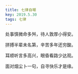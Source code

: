 ```yaml
---
title: 七律自嘲
key: 2019.5.30
tags: 七律
---
```


处事慎微命多舛，待人敦厚小得安。

拼搏半辈未名第，辛苦多年还穷酸。

耳顺听言多高兴，眼昏看路少达观。

面对烟尘卜一句，自寻快乐才是缘。

</br>

